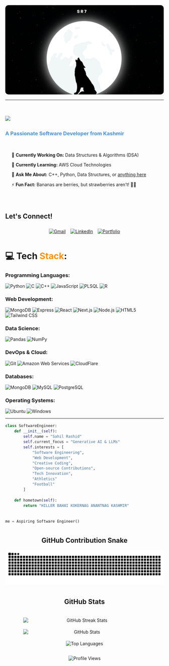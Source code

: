 <!-- Profile Header -->
<img src="wolf.png" alt="wolf" style="border-radius: 10px;"/>
<hr>
<h1>
    <img src="https://readme-typing-svg.herokuapp.com/?font=Righteous&size=35&center=true&vCenter=true&width=500&height=70&duration=2000&lines=Hi+There!+👋;+I'm+Sahil+Rashid!;" />
</h1>

<h3 style="color:#4A90E2; font-weight: bold;">
    A Passionate Software Developer from Kashmir
</h3>
<!-- About Section -->
<div style="display: flex; align-items: center; gap: 20px; padding: 20px;">
    <div>
        <p>🔭 <strong>Currently Working On:</strong> Data Structures & Algorithms (DSA)</p>
        <p>🌱 <strong>Currently Learning:</strong> AWS Cloud Technologies</p>
        <p>💬 <strong>Ask Me About:</strong> C++, Python, Data Structures, or <a href="https://github.com/sahilrashid10/sahilrashid10/issues">anything here</a></p>
        <p>⚡ <strong>Fun Fact:</strong> Bananas are berries, but strawberries aren't! 🍌🍓</p>
    </div>
</div>

<!-- Let's Connect Section -->
<h2  style="margin-top: 40px;">Let's Connect!</h2>

<div style="display: flex; justify-content: center; gap: 15px; padding: 10px;">
    <a href="mailto:srashid_be22@thapar.edu">
        <img src="https://img.shields.io/badge/Gmail-D14836?style=for-the-badge&logo=gmail&logoColor=white" alt="Gmail"/>
    </a>
    <a href="https://linkedin.com/in/sahil-rashid-211304323/" target="_blank">
        <img src="https://img.shields.io/badge/LinkedIn-0077B5?style=for-the-badge&logo=linkedin&logoColor=white" alt="LinkedIn"/>
    </a>
    <a href="https://sahilrashid10.github.io" target="_blank">
        <img src="https://img.shields.io/badge/Portfolio-FF5722?style=for-the-badge&logo=todoist&logoColor=white" alt="Portfolio"/>
    </a>
</div>

<!-- Tech Stack Section -->
<!--<h2 align="center" style="margin-top: 40px;">Tech Stack </h2>

<div style="display: flex; justify-content: center; flex-wrap: wrap; gap: 15px; padding: 20px;">
    <img src="https://skillicons.dev/icons?i=react,bootstrap,mui,html,css,vscode,github,figma,tailwind,git,r" alt="Frontend & Tools"/>
    <img src="https://skillicons.dev/icons?i=nodejs,python,javascript,typescript,express,mongodb,c,mysql" alt="Backend & Languages"/>
</div>
-->
# 💻 Tech <span style="color:#FF9100">Stack</span>:

### **Programming Languages:**
![Python](https://img.shields.io/badge/python-3670A0?style=for-the-badge&logo=python&logoColor=ffdd54) ![C](https://img.shields.io/badge/c-%2300599C.svg?style=for-the-badge&logo=c&logoColor=white) ![C++](https://img.shields.io/badge/c++-%2300599C.svg?style=for-the-badge&logo=c%2B%2B&logoColor=white) ![JavaScript](https://img.shields.io/badge/javascript-%23323330.svg?style=for-the-badge&logo=javascript&logoColor=%23F7DF1E) ![PLSQL](https://img.shields.io/badge/PLSQL-F80000?style=for-the-badge&logo=oracle&logoColor=black) ![R](https://img.shields.io/badge/R-276DC3?style=for-the-badge&logo=r&logoColor=white)

### **Web Development:**
![MongoDB](https://img.shields.io/badge/MongoDB-4EA94B?style=for-the-badge&logo=mongodb&logoColor=white) 
![Express](https://img.shields.io/badge/Express-000000?style=for-the-badge&logo=express&logoColor=white) 
![React](https://img.shields.io/badge/React-20232A?style=for-the-badge&logo=react&logoColor=61DAFB) 
![Next.js](https://img.shields.io/badge/Next.js-000000?style=for-the-badge&logo=next.js&logoColor=white) 
![Node.js](https://img.shields.io/badge/Node.js-339933?style=for-the-badge&logo=nodedotjs&logoColor=white)
![HTML5](https://img.shields.io/badge/HTML5-E34F26?style=for-the-badge&logo=html5&logoColor=white)
![Tailwind CSS](https://img.shields.io/badge/Tailwind_CSS-38B2AC?style=for-the-badge&logo=tailwind-css&logoColor=white)


### **Data Science:**
![Pandas](https://img.shields.io/badge/pandas-150458.svg?style=for-the-badge&logo=pandas&logoColor=white) ![NumPy](https://img.shields.io/badge/numpy-013243.svg?style=for-the-badge&logo=numpy&logoColor=white)

### **DevOps & Cloud:**
![Git](https://img.shields.io/badge/git-%23F05033.svg?style=for-the-badge&logo=git&logoColor=white) ![Amazon Web Services](https://img.shields.io/badge/AWS-FF9900.svg?style=for-the-badge&logo=Amazon_AWS&logoColor=white) ![CloudFlare](https://img.shields.io/badge/Cloudflare-F38020?style=for-the-badge&logo=Cloudflare&logoColor=white)

### **Databases:**
![MongoDB](https://img.shields.io/badge/MongoDB-4EA94B?style=for-the-badge&logo=mongodb&logoColor=white) ![MySQL](https://img.shields.io/badge/MySQL-005C84?style=for-the-badge&logo=mysql&logoColor=white) ![PostgreSQL](https://img.shields.io/badge/PostgreSQL-316192?style=for-the-badge&logo=postgresql&logoColor=white)

### **Operating Systems:**
![Ubuntu](https://img.shields.io/badge/Ubuntu-E95420?style=for-the-badge&logo=ubuntu&logoColor=white) ![Windows](https://img.shields.io/badge/Windows-0078D6?style=for-the-badge&logo=windows&logoColor=white)

---
```python
class SoftwareEngineer:
    def __init__(self):
        self.name = "Sahil Rashid"
        self.current_focus = "Generative AI & LLMs"
        self.interests = [
            "Software Engineering",
            "Web Development",
            "Creative Coding",
            "Open-source Contributions",
            "Tech Innovation",
            "Athletics"
            "Football"
        ]
    
    def hometown(self):
        return "HILLER BAHAI KOKERNAG ANANTNAG KASHMIR" 
    

me = Aspiring Software Engineer()
```

<!-- GitHub Contribution Snake -->
<h2 align="center" style="margin-top: 40px;"> GitHub Contribution Snake </h2>

<div align="center">
    <img src="https://github.com/sahilrashid10/sahilrashid10/blob/output/github-snake-dark.svg" alt="GitHub Contribution Snake"/>
</div>

<!-- GitHub Stats -->
<h2 align="center" style="margin-top: 40px;"> GitHub Stats </h2>

<div align="center" style="display: flex; flex-wrap: wrap; justify-content: center; gap: 20px; padding: 20px;">
    <img width=390 src="https://github-readme-streak-stats-salesp07.vercel.app/?user=sahilrashid10&count_private=true&theme=react&border_radius=10" alt="GitHub Streak Stats"/>
    <img width=390 src="https://github-readme-stats-salesp07.vercel.app/api?username=sahilrashid10&count_private=true&show_icons=true&theme=react&rank_icon=github&border_radius=10" alt="GitHub Stats"/>
</div>

<div align="center">
    <img width=325 src="https://github-readme-stats-salesp07.vercel.app/api/top-langs/?username=sahilrashid10&hide=HTML&langs_count=8&layout=compact&theme=react&border_radius=10&size_weight=0.5&count_weight=0.5&exclude_repo=github-readme-stats" alt="Top Languages"/>
</div>

<!-- Profile Views -->
<div align="center" style="margin-top: 30px;">
    <img src="https://visitor-badge.laobi.icu/badge?page_id=sahilrashid10.sahilrashid10" alt="Profile Views"/>
</div>
